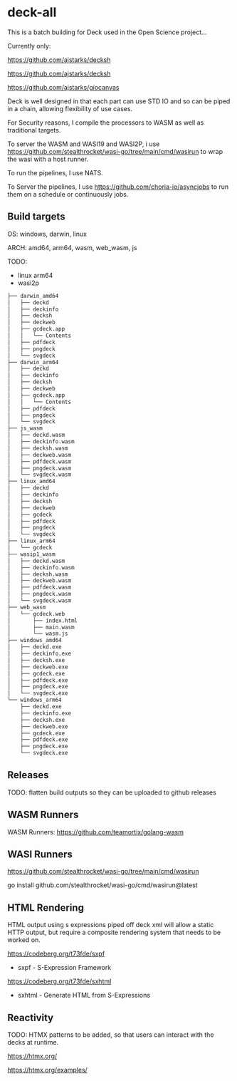 # deck-all

This is a batch building for Deck used in the Open Science project...

Currently only:

https://github.com/ajstarks/decksh

https://github.com/ajstarks/decksh

https://github.com/ajstarks/giocanvas


Deck is well designed in that each part can use STD IO and so can be piped in a chain, allowing flexibility of use cases.

For Security reasons, I compile the processors to WASM as well as traditional targets. 

To server the WASM and WASI19 and WASI2P, i use https://github.com/stealthrocket/wasi-go/tree/main/cmd/wasirun to wrap the wasi with a host runner.

To run the pipelines, I use NATS.

To Server the pipelines, I use https://github.com/choria-io/asyncjobs to run them on a schedule or continuously jobs.

## Build targets

OS: windows, darwin, linux

ARCH: amd64, arm64, wasm, web_wasm, js

TODO: 
- linux arm64
- wasi2p

```sh
├── darwin_amd64
│   ├── deckd
│   ├── deckinfo
│   ├── decksh
│   ├── deckweb
│   ├── gcdeck.app
│   │   └── Contents
│   ├── pdfdeck
│   ├── pngdeck
│   └── svgdeck
├── darwin_arm64
│   ├── deckd
│   ├── deckinfo
│   ├── decksh
│   ├── deckweb
│   ├── gcdeck.app
│   │   └── Contents
│   ├── pdfdeck
│   ├── pngdeck
│   └── svgdeck
├── js_wasm
│   ├── deckd.wasm
│   ├── deckinfo.wasm
│   ├── decksh.wasm
│   ├── deckweb.wasm
│   ├── pdfdeck.wasm
│   ├── pngdeck.wasm
│   └── svgdeck.wasm
├── linux_amd64
│   ├── deckd
│   ├── deckinfo
│   ├── decksh
│   ├── deckweb
│   ├── gcdeck
│   ├── pdfdeck
│   ├── pngdeck
│   └── svgdeck
├── linux_arm64
│   └── gcdeck
├── wasip1_wasm
│   ├── deckd.wasm
│   ├── deckinfo.wasm
│   ├── decksh.wasm
│   ├── deckweb.wasm
│   ├── pdfdeck.wasm
│   ├── pngdeck.wasm
│   └── svgdeck.wasm
├── web_wasm
│   └── gcdeck.web
│       ├── index.html
│       ├── main.wasm
│       └── wasm.js
├── windows_amd64
│   ├── deckd.exe
│   ├── deckinfo.exe
│   ├── decksh.exe
│   ├── deckweb.exe
│   ├── gcdeck.exe
│   ├── pdfdeck.exe
│   ├── pngdeck.exe
│   └── svgdeck.exe
└── windows_arm64
    ├── deckd.exe
    ├── deckinfo.exe
    ├── decksh.exe
    ├── deckweb.exe
    ├── gcdeck.exe
    ├── pdfdeck.exe
    ├── pngdeck.exe
    └── svgdeck.exe
```

## Releases

TODO: flatten build outputs so they can be uploaded to github releases


## WASM Runners

WASM Runners: https://github.com/teamortix/golang-wasm

## WASI Runners

https://github.com/stealthrocket/wasi-go/tree/main/cmd/wasirun

go install github.com/stealthrocket/wasi-go/cmd/wasirun@latest


## HTML Rendering

HTML output using s expressions piped off deck xml will allow a static HTTP output, but require a composite rendering system that needs to be worked on.

https://codeberg.org/t73fde/sxpf
- sxpf - S-Expression Framework

https://codeberg.org/t73fde/sxhtml
- sxhtml - Generate HTML from S-Expressions

## Reactivity

TODO: HTMX patterns to be added, so that users can interact with the decks at runtime.

https://htmx.org/

https://htmx.org/examples/
